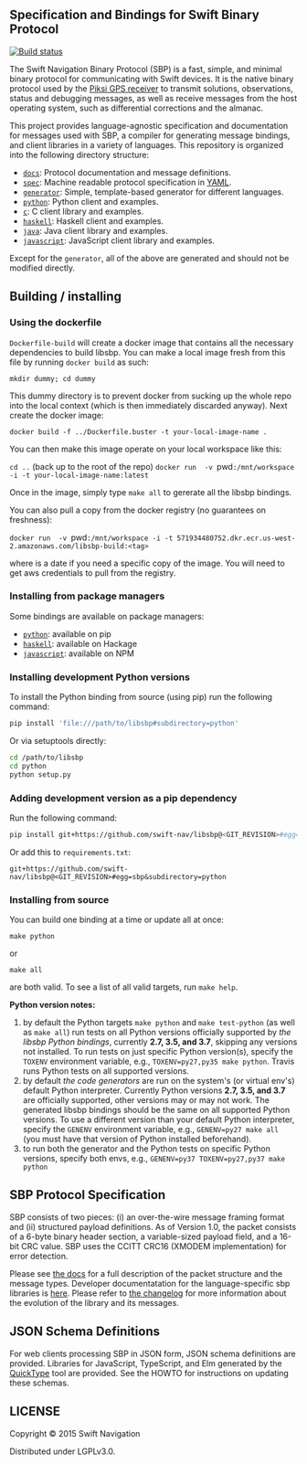 ## Specification and Bindings for Swift Binary Protocol

[![Build status][1]][2]

The Swift Navigation Binary Protocol (SBP) is a fast, simple, and
minimal binary protocol for communicating with Swift devices. It is
the native binary protocol used by the
[Piksi GPS receiver](http://swiftnav.com/piksi.html) to transmit
solutions, observations, status and debugging messages, as well as
receive messages from the host operating system, such as differential
corrections and the almanac.

This project provides language-agnostic specification and
documentation for messages used with SBP, a compiler for generating
message bindings, and client libraries in a variety of languages. This
repository is organized into the following directory structure:

* [`docs`](https://github.com/swift-nav/libsbp/tree/HEAD/docs): Protocol documentation and message definitions.
* [`spec`](https://github.com/swift-nav/libsbp/tree/HEAD/spec): Machine readable protocol specification in
  [YAML](http://en.wikipedia.org/wiki/YAML).
* [`generator`](https://github.com/swift-nav/libsbp/tree/HEAD/generator): Simple, template-based generator for
  different languages.
* [`python`](https://github.com/swift-nav/libsbp/tree/HEAD/python): Python client and examples.
* [`c`](https://github.com/swift-nav/libsbp/tree/HEAD/c): C client library and examples.
* [`haskell`](https://github.com/swift-nav/libsbp/tree/HEAD/haskell): Haskell client and examples.
* [`java`](https://github.com/swift-nav/libsbp/tree/HEAD/java): Java client library and examples.
* [`javascript`](https://github.com/swift-nav/libsbp/tree/HEAD/javascript): JavaScript client library and examples.

Except for the `generator`, all of the above are generated and should not be modified directly.

## Building / installing
### Using the dockerfile

`Dockerfile-build` will create a docker image that contains all the
necessary dependencies to build libsbp.  You can make a local image
fresh from this file by running `docker build` as such:

`mkdir dummy; cd dummy`

This dummy directory is to prevent docker from sucking up the whole
repo into the local context (which is then immediately discarded
anyway).  Next create the docker image:

`docker build -f ../Dockerfile.buster -t your-local-image-name .`

You can then make this image operate on your local workspace like this:

`cd ..`  (back up to the root of the repo)
`docker run  -v `pwd`:/mnt/workspace  -i -t your-local-image-name:latest`

Once in the image, simply type `make all` to gererate all the libsbp bindings.

You can also pull a copy from the docker registry (no guarantees on freshness):

`docker run  -v `pwd`:/mnt/workspace -i -t 571934480752.dkr.ecr.us-west-2.amazonaws.com/libsbp-build:<tag>`

where <tag> is a date if you need a specific copy of the image.  You
will need to get aws credentials to pull from the registry.


### Installing from package managers
Some bindings are available on package managers:

* [`python`](https://github.com/swift-nav/libsbp/tree/HEAD/python): available on pip
* [`haskell`](https://github.com/swift-nav/libsbp/tree/HEAD/haskell): available on Hackage
* [`javascript`](https://github.com/swift-nav/libsbp/tree/HEAD/javascript): available on NPM

### Installing development Python versions

To install the Python binding from source (using pip) run the following command:

```sh
pip install 'file:///path/to/libsbp#subdirectory=python'
```

Or via setuptools directly:
```sh
cd /path/to/libsbp
cd python
python setup.py
```

### Adding development version as a pip dependency

Run the following command:
```sh
pip install git+https://github.com/swift-nav/libsbp@<GIT_REVISION>#egg=sbp&subdirectory=python
```

Or add this to `requirements.txt`:
```
git+https://github.com/swift-nav/libsbp@<GIT_REVISION>#egg=sbp&subdirectory=python
```

### Installing from source
You can build one binding at a time or update all at once:

```
make python
```

or

```
make all
```

are both valid. To see a list of all valid targets, run `make help`.

**Python version notes:**
1. by default the Python targets `make python` and `make test-python`
   (as well as `make all`) run tests on all Python versions officially supported
   by *the libsbp Python bindings*, currently **2.7, 3.5, and 3.7**, skipping
   any versions not installed. To run tests on just specific Python version(s),
   specify the `TOXENV` environment variable, e.g.,
   `TOXENV=py27,py35 make python`. Travis runs Python tests on all supported
   versions.
2. by default *the code generators* are run on the system's (or virtual env's)
   default Python interpreter. Currently Python versions **2.7, 3.5, and 3.7**
   are officially supported, other versions may or may not work. The generated
   libsbp bindings should be the same on all supported Python versions. To use
   a different version than your default Python interpreter, specify the
   `GENENV` environment variable, e.g., `GENENV=py27 make all`
   (you must have that version of Python installed beforehand).
3. to run both the generator and the Python tests on specific Python versions,
   specify both envs, e.g., `GENENV=py37 TOXENV=py27,py37 make python`


## SBP Protocol Specification

SBP consists of two pieces: (i) an over-the-wire message framing
format and (ii) structured payload definitions. As of Version 1.0, the
packet consists of a 6-byte binary header section, a variable-sized
payload field, and a 16-bit CRC value. SBP uses the CCITT CRC16
(XMODEM implementation) for error detection.

Please see
[the docs](https://github.com/swift-nav/libsbp/raw/master/docs/sbp.pdf)
for a full description of the packet structure and the message
types. Developer documentatation for the language-specific sbp
libraries is [here](http://swift-nav.github.io/libsbp/).
Please refer to [the changelog](https://github.com/swift-nav/libsbp/blob/master/CHANGELOG.md)
for more information about the evolution of the library and its messages.

## JSON Schema Definitions

For web clients processing SBP in JSON form, JSON schema definitions are
provided.  Libraries for JavaScript, TypeScript, and Elm generated by the
[QuickType](https://github.com/quicktype/quicktype) tool are provided.  See the
HOWTO for instructions on updating these schemas.

## LICENSE

Copyright © 2015 Swift Navigation

Distributed under LGPLv3.0.

[1]: https://travis-ci.org/swift-nav/libsbp.png
[2]: https://travis-ci.org/swift-nav/libsbp
